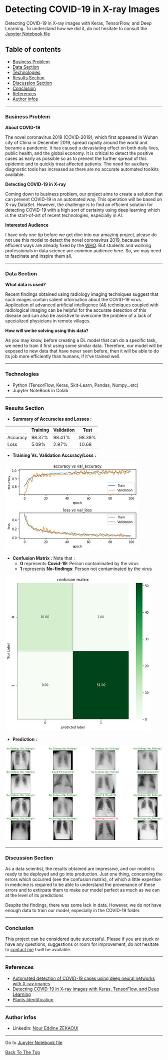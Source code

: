 # Detecting COVID-19 in X-ray Images
Detecting COVID-19 in X-ray images with Keras, TensorFlow, and Deep Learning. To understand how we did it, do not hesitate to consult the [Jupyter Notebook file](https://github.com/zekaouinoureddine/Detecting-COVID-19-in-X-ray-Images/blob/main/Detecting%20COVID-19%20in%20X-ray%20images.ipynb)
## Table of contents
- [Business Problem](#business-problem)
- [Data Section](#data-section)
- [Technologies](#technologies)
- [Results Section](#results-section)
- [Discussion Section](#discussion-section)
- [Conclusion](#conclusion)
- [References](#References)
- [Author infos](#author-infos)

---
### Business Problem
**About COVID-19**

The novel coronavirus 2019 (COVID-2019), which first appeared in Wuhan city of China in December 2019, spread rapidly around the world and became a pandemic. It has caused a devastating effect on both daily lives, public health, and the global economy. It is critical to detect the positive cases as early as possible so as to prevent the further spread of this epidemic and to quickly treat affected patients. The need for auxiliary diagnostic tools has increased as there are no accurate automated toolkits available.

**Detecting COVID-19 in X-ray**

Coming down to business problem, our project aims to create a solution that can prevent COVID-19 in an automated way. This operation will be based on X-ray DataSet. However, the challenge is to find an efficient solution for detecting COVID-19 with a high sort of certainty using deep learning which is the start-of-art of recent technologies, especially in AI.

**Interested Audience**

I have only one tip before we get dive into our amazing project, please do not use this model to detect the novel coronavirus 2019, because the efficient ways are already fixed by the [WHO](https://www.who.int/). But students and working professionals in data science are common audience here. So, we may need to fascinate and inspire them all.

---
### Data Section
**What data is used?**

Recent findings obtained using radiology imaging techniques suggest that such images contain salient information about the COVID-19 virus. Application of advanced artificial intelligence (AI) techniques coupled with radiological imaging can be helpful for the accurate detection of this disease and can also be assistive to overcome the problem of a lack of specialized physicians in remote villages.

**How will we be solving using this data?**

As you may know, before creating a DL model that can do a specific task, we need to train it first using some similar data. Therefore, our model will be exposed to new data that have never seen before, then it will be able to do its job more efficiently than humans, if it've trained well.

---
### Technologies
- Python (TensorFlow, Keras, Skit-Learn, Pandas, Numpy…etc)
- Jupyter NoteBook in Colab
---
### Results Section
- **Summary of Accuracies and Losses :**

<table>
  <thead>
    <tr><th></th><th> Training </th><th> Validation </th> <th> Test </th></tr></thead>
  <tr>
    <td>Accuracy</td>
    <td>98.37%</td>
    <td>98.41%</td>
    <td>98.39%</td>
  </tr>
  <tr>
    <td>Loss</td>
    <td>5.09%</td>
    <td>2.97%</td>
    <td>10.68</td>
  </tr>
</table>

- **Training Vs. Validation Accuracy/Loss :**

 ![](acc.png)

- **Confusion Matrix :**
Note that :
    - **0** represents **Covid-19**: Person contaminated by the virus
    - **1** represents **No-findings**: Person not contaminated by the virus

 ![](mat.png)

- **Prediction :**

 ![](pred.png)

---

### Discussion Section
As a data scientist, the results obtained are impressive, and our model is ready to be deployed and go into production. Just one thing, concerning the errors which occurred (see the confusion matrix), of which a little expertise in medicine is required to be able to understand the provenance of these errors and to extirpate them to make our model perfect as much as we can at the level of its predictions

Despite the findings, there was some lack in data. However, we do not have enough data to train our model, especially in the COVID-19 folder.

---
### Conclusion
This project can be considered quite successful. Please if you are stuck or have any questions, suggestions or room for improvement, do not hesitate to [contact me](https://www.linkedin.com/in/nour-eddine-zekaoui-ba43b1177/) I will be available.

---
### References
- [Automated detection of COVID-19 cases using deep neural networks with X-ray images](https://www.ncbi.nlm.nih.gov/pmc/articles/PMC7187882/)
- [Detecting COVID-19 in X-ray images with Keras, TensorFlow, and Deep Learning](https://www.pyimagesearch.com/2020/03/16/detecting-covid-19-in-x-ray-images-with-keras-tensorflow-and-deep-learning/)
- [Plants Identification](https://github.com/zekaouinoureddine/Plants_Identification_DL_SI)

---
### Author infos
- LinkedIn: [Nour Eddine ZEKAOUI](https://www.linkedin.com/in/nour-eddine-zekaoui-ba43b1177/)
---
 Go to [Jupyter Notebook file](https://github.com/zekaouinoureddine/Detecting-COVID-19-in-X-ray-Images/blob/main/Detecting%20COVID-19%20in%20X-ray%20images.ipynb)
 
[Back To The Top](#detecting-covid-19-in-x-ray-images)
